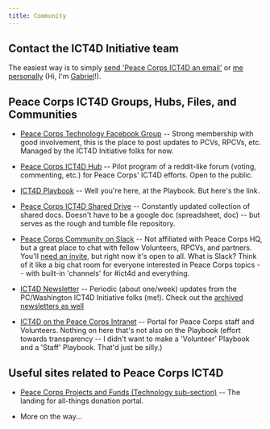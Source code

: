 ```yaml
---
title: Community
---
```



## Contact the ICT4D Initiative team

The easiest way is to simply [send 'Peace Corps ICT4D an email'](mailto:ict4d@peacecorps.gov) or [me personally](gkrieshok@peacecorps.gov) (Hi, I'm [Gabriel](http://gabrielkrieshok.com)!).



## Peace Corps ICT4D Groups, Hubs, Files, and Communities


- [Peace Corps Technology Facebook Group](https://www.facebook.com/groups/ict4pcv/) -- Strong membership with good involvement, this is the place to post updates to PCVs, RPCVs, etc. Managed by the ICT4D Initiative folks for now.

- [Peace Corps ICT4D Hub](http://hub.peacecorpsict4d.org) -- Pilot program of a reddit-like forum (voting, commenting, etc.) for Peace Corps' ICT4D efforts. Open to the public.

- [ICT4D Playbook](http://playbook.peacecorpsict4d.org) -- Well you're here, at the Playbook. But here's the link.

- [Peace Corps ICT4D Shared Drive](https://drive.google.com/open?id=0B3_92O4iu-M3fkdpTXpKdzQ2Q2dJQWdkRElGX1dfMzlmMThPTDRSMWVEdHVkeDRwaDh2ZGs) -- Constantly updated collection of shared docs. Doesn't have to be a google doc (spreadsheet, doc) -- but serves as the rough and tumble file repository.

- [Peace Corps Community on Slack](http://www.peacecorpscommunity.slack.com) -- Not affiliated with Peace Corps HQ, but a great place to chat with fellow Volunteers, RPCVs, and partners. You'll [need an invite](slack.peacecorpsict4d.org), but right now it's open to all. What is Slack? Think of it like a big chat room for everyone interested in Peace Corps topics -- with built-in 'channels' for #ict4d and everything.

- [ICT4D Newsletter](http://eepurl.com/FEygL) -- Periodic (about one/week) updates from the PC/Washington ICT4D Initiative folks (me!). Check out the [archived newsletters as well](http://us7.campaign-archive1.com/home/?u=f01e279afc825e8e4c097e001&id=7f5b83c088)

- [ICT4D on the Peace Corps Intranet](https://inside.peacecorps.gov/index.cfm?branch=234) -- Portal for Peace Corps staff and Volunteers. Nothing on here that's not also on the Playbook (effort towards transparency -- I didn't want to make a 'Volunteer' Playbook and a 'Staff' Playbook. That'd just be silly.)

## Useful sites related to Peace Corps ICT4D

- [Peace Corps Projects and Funds (Technology sub-section)](https://beta.peacecorps.gov/donate/projects-funds/) -- The landing for all-things donation portal.

- More on the way...